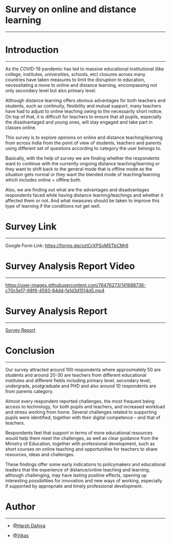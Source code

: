 # Survey on online and distance learning
--------------------------------------------------------------------------

# Introduction 
--------------------------------------------------------------------

As the COVID-19 pandemic has led to massive educational institutional (like college, institutes, universities, schools, etc)  closures across many countries have taken measures to limit the disruption to education, necessitating a move to online and distance learning, encompassing not only secondary level but also primary level.

Although distance learning offers obvious advantages for both teachers and students, such as continuity, flexibility and mutual support, many teachers have had to adjust to online teaching owing to the necessarily short notice. On top of that, it is difficult for teachers to ensure that all pupils, especially the disadvantaged and young ones, will stay engaged and take part in classes online.

This survey is to explore opinions on online and distance teaching/learning from across India from the point of view of students, teachers and parents using different set of questions according to category the user belongs to.

Basically, with the help of survey we are finding whether the respondents want to continue with the currently ongoing distance teaching/learning or they want to shift back to the general mode that is offline mode as the situation gets normal or they want the blended mode of teaching/learning which includes online + offline both.

Also, we are finding out what are the advantages and disadvantages respondents faced while having distance learning/teachings and whether it affected them or not. And what measures should be taken to improve this type of learning if the conditions not get well.

# Survey Link 
-----------------------------------------------------------------------------------------

Google Form Link: https://forms.gle/xztCrXPSoMSTbCMr6

# Survey Analysis Report Video
-----------------------------------------------------------------------------------



https://user-images.githubusercontent.com/76476273/141688736-c70c5e17-68f8-4593-84dd-fa1d3d1514d5.mp4



# Survey Analysis Report 
------------------------------------------------------------------

[Survey Report](https://www.canva.com/design/DAEvcNYCwr4/xqXpaa1_zxH1vW1kkjokkA/view?utm_content=DAEvcNYCwr4&utm_campaign=designshare&utm_medium=link&utm_source=sharebutton)


# Conclusion 
-----------------------------------------------------------------------------------------

Our survey attracted around 100 respondents where approximately 50 are students and around 20-30 are teachers from different educational institutes and different fields including primary level, secondary level, undergrads, postgraduate and PHD and also around 10 respondents are from parents category.

Almost every respondent reported challenges, the most frequent being access to technology, for both pupils and teachers, and increased workload and stress working from home. Several challenges related to supporting pupils were identified, together with their digital competence – and that of teachers.

Respondents feel that support in terms of more educational resources would help them meet the challenges, as well as clear guidance from the Ministry of Education, together with professional development, such as short courses on online teaching and opportunities for teachers to share resources, ideas and challenges.

These findings offer some early indications to policymakers and educational leaders that the experience of distance/online teaching and learning, although challenging, may have lasting positive effects, opening up interesting possibilities for innovation and new ways of working, especially if supported by appropriate and timely professional development.

# Author
----------------------------------------

  * [@Harsh Dahiya](https://github.com/webdesignerforall)
 
  * [@Vikas](https://github.com/Vikas2201)
